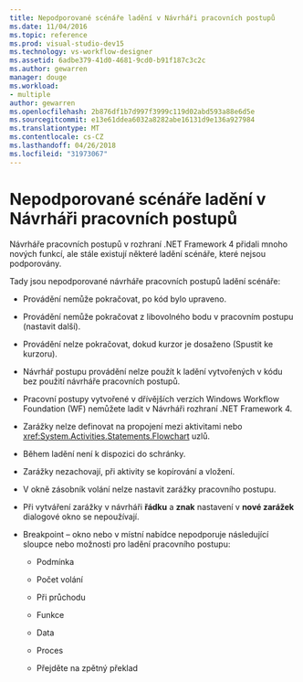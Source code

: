 ```yaml
---
title: Nepodporované scénáře ladění v Návrháři pracovních postupů
ms.date: 11/04/2016
ms.topic: reference
ms.prod: visual-studio-dev15
ms.technology: vs-workflow-designer
ms.assetid: 6adbe379-41d0-4681-9cd0-b91f187c3c2c
ms.author: gewarren
manager: douge
ms.workload:
- multiple
author: gewarren
ms.openlocfilehash: 2b876df1b7d997f3999c119d02abd593a88e6d5e
ms.sourcegitcommit: e13e61ddea6032a8282abe16131d9e136a927984
ms.translationtype: MT
ms.contentlocale: cs-CZ
ms.lasthandoff: 04/26/2018
ms.locfileid: "31973067"
---
```

# <a name="unsupported-debugging-scenarios-in-the-workflow-designer"></a>Nepodporované scénáře ladění v Návrháři pracovních postupů

Návrháře pracovních postupů v rozhraní .NET Framework 4 přidali mnoho nových funkcí, ale stále existují některé ladění scénáře, které nejsou podporovány.

Tady jsou nepodporované návrháře pracovních postupů ladění scénáře:

-   Provádění nemůže pokračovat, po kód bylo upraveno.

-   Provádění nemůže pokračovat z libovolného bodu v pracovním postupu (nastavit další).

-   Provádění nelze pokračovat, dokud kurzor je dosaženo (Spustit ke kurzoru).

-   Návrhář postupu provádění nelze použít k ladění vytvořených v kódu bez použití návrháře pracovních postupů.

-   Pracovní postupy vytvořené v dřívějších verzích Windows Workflow Foundation (WF) nemůžete ladit v Návrháři rozhraní .NET Framework 4.

-   Zarážky nelze definovat na propojení mezi aktivitami nebo <xref:System.Activities.Statements.Flowchart> uzlů.

-   Během ladění není k dispozici do schránky.

-   Zarážky nezachovají, při aktivity se kopírování a vložení.

-   V okně zásobník volání nelze nastavit zarážky pracovního postupu.

-   Při vytváření zarážky v návrháři **řádku** a **znak** nastavení v **nové zarážek** dialogové okno se nepoužívají.

-   Breakpoint – okno nebo v místní nabídce nepodporuje následující sloupce nebo možnosti pro ladění pracovního postupu:

    -   Podmínka

    -   Počet volání

    -   Při průchodu

    -   Funkce

    -   Data

    -   Proces

    -   Přejděte na zpětný překlad